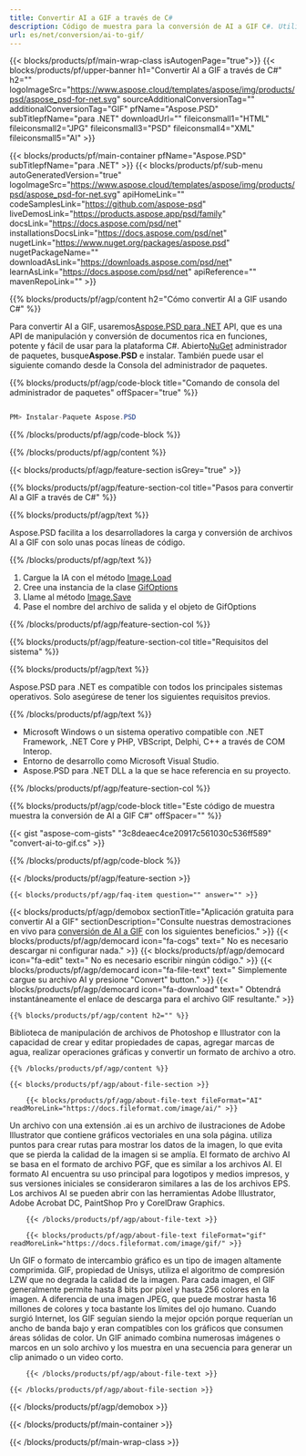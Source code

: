 ```yaml
---
title: Convertir AI a GIF a través de C#
description: Código de muestra para la conversión de AI a GIF C#. Utilice el código de ejemplo de API para la conversión de archivos AI por lotes a GIF dentro de VB.NET, Asp.NET o cualquier aplicación basada en .NET.
url: es/net/conversion/ai-to-gif/
---
```


{{< blocks/products/pf/main-wrap-class isAutogenPage="true">}}
{{< blocks/products/pf/upper-banner h1="Convertir AI a GIF a través de C#" h2="" logoImageSrc="https://www.aspose.cloud/templates/aspose/img/products/psd/aspose_psd-for-net.svg" sourceAdditionalConversionTag="" additionalConversionTag="GIF" pfName="Aspose.PSD" subTitlepfName="para .NET" downloadUrl="" fileiconsmall1="HTML" fileiconsmall2="JPG" fileiconsmall3="PSD" fileiconsmall4="XML" fileiconsmall5="AI" >}}

{{< blocks/products/pf/main-container pfName="Aspose.PSD" subTitlepfName="para .NET" >}}
{{< blocks/products/pf/sub-menu autoGeneratedVersion="true" logoImageSrc="https://www.aspose.cloud/templates/aspose/img/products/psd/aspose_psd-for-net.svg" apiHomeLink="" codeSamplesLink="https://github.com/aspose-psd" liveDemosLink="https://products.aspose.app/psd/family" docsLink="https://docs.aspose.com/psd/net" installationsDocsLink="https://docs.aspose.com/psd/net" nugetLink="https://www.nuget.org/packages/aspose.psd" nugetPackageName="" downloadAsLink="https://downloads.aspose.com/psd/net" learnAsLink="https://docs.aspose.com/psd/net" apiReference="" mavenRepoLink="" >}}

{{% blocks/products/pf/agp/content h2="Cómo convertir AI a GIF usando C#" %}}

Para convertir AI a GIF, usaremos<a href="/psd/{{< lang-code >}}net">Aspose.PSD para .NET</a> API, que es una API de manipulación y conversión de documentos rica en funciones, potente y fácil de usar para la plataforma C#. Abierto<a href="https://www.nuget.org/packages/aspose.psd">NuGet</a> administrador de paquetes, busque<b>Aspose.PSD</b> e instalar. También puede usar el siguiente comando desde la Consola del administrador de paquetes.

{{% blocks/products/pf/agp/code-block title="Comando de consola del administrador de paquetes" offSpacer="true" %}}

```cs

PM> Instalar-Paquete Aspose.PSD

```

{{% /blocks/products/pf/agp/code-block %}}

{{% /blocks/products/pf/agp/content %}}

{{< blocks/products/pf/agp/feature-section isGrey="true" >}}

{{% blocks/products/pf/agp/feature-section-col title="Pasos para convertir AI a GIF a través de C#" %}}

{{% blocks/products/pf/agp/text %}}

 Aspose.PSD facilita a los desarrolladores la carga y conversión de archivos AI a GIF con solo unas pocas líneas de código.

{{% /blocks/products/pf/agp/text %}}

1. Cargue la IA con el método [Image.Load](https://apireference.aspose.com/psd/net/aspose.psd/image/methods/load/index)
1. Cree una instancia de la clase [GifOptions](https://apireference.aspose.com/psd/net/aspose.psd.imageoptions/GifOptions)
1. Llame al método [Image.Save](https://apireference.aspose.com/psd/net/aspose.psd/image/methods/save/index)
1. Pase el nombre del archivo de salida y el objeto de GifOptions

{{% /blocks/products/pf/agp/feature-section-col %}}

{{% blocks/products/pf/agp/feature-section-col title="Requisitos del sistema" %}}

{{% blocks/products/pf/agp/text %}}

 Aspose.PSD para .NET es compatible con todos los principales sistemas operativos. Solo asegúrese de tener los siguientes requisitos previos.

{{% /blocks/products/pf/agp/text %}}

- Microsoft Windows o un sistema operativo compatible con .NET Framework, .NET Core y PHP, VBScript, Delphi, C++ a través de COM Interop.
- Entorno de desarrollo como Microsoft Visual Studio.
- Aspose.PSD para .NET DLL a la que se hace referencia en su proyecto.

{{% /blocks/products/pf/agp/feature-section-col %}}

{{% blocks/products/pf/agp/code-block title="Este código de muestra muestra la conversión de AI a GIF C#" offSpacer="" %}}

{{< gist "aspose-com-gists" "3c8deaec4ce20917c561030c536ff589" "convert-ai-to-gif.cs" >}}

{{% /blocks/products/pf/agp/code-block %}}

{{< /blocks/products/pf/agp/feature-section >}}

    {{< blocks/products/pf/agp/faq-item question="" answer="" >}}
 

<!-- aboutfile Starts -->

{{< blocks/products/pf/agp/demobox sectionTitle="Aplicación gratuita para convertir AI a GIF" sectionDescription="Consulte nuestras demostraciones en vivo para [conversión de AI a GIF](https://products.aspose.app/psd/conversion/ai-to-gif) con los siguientes beneficios." >}}
        {{< blocks/products/pf/agp/democard icon="fa-cogs" text=" No es necesario descargar ni configurar nada." >}}
        {{< blocks/products/pf/agp/democard icon="fa-edit" text=" No es necesario escribir ningún código." >}}
        {{< blocks/products/pf/agp/democard icon="fa-file-text" text=" Simplemente cargue su archivo AI y presione \"Convert\" button." >}}
        {{< blocks/products/pf/agp/democard icon="fa-download" text=" Obtendrá instantáneamente el enlace de descarga para el archivo GIF resultante." >}}

    {{% blocks/products/pf/agp/content h2="" %}}

Biblioteca de manipulación de archivos de Photoshop e Illustrator con la capacidad de crear y editar propiedades de capas, agregar marcas de agua, realizar operaciones gráficas y convertir un formato de archivo a otro.



    {{% /blocks/products/pf/agp/content %}}

    {{< blocks/products/pf/agp/about-file-section >}}

        {{< blocks/products/pf/agp/about-file-text fileFormat="AI" readMoreLink="https://docs.fileformat.com/image/ai/" >}}
Un archivo con una extensión .ai es un archivo de ilustraciones de Adobe Illustrator que contiene gráficos vectoriales en una sola página. utiliza puntos para crear rutas para mostrar los datos de la imagen, lo que evita que se pierda la calidad de la imagen si se amplía. El formato de archivo AI se basa en el formato de archivo PGF, que es similar a los archivos AI. El formato AI encuentra su uso principal para logotipos y medios impresos, y sus versiones iniciales se consideraron similares a las de los archivos EPS. Los archivos AI se pueden abrir con las herramientas Adobe Illustrator, Adobe Acrobat DC, PaintShop Pro y CorelDraw Graphics.

        {{< /blocks/products/pf/agp/about-file-text >}}

        {{< blocks/products/pf/agp/about-file-text fileFormat="gif" readMoreLink="https://docs.fileformat.com/image/gif/" >}}
Un GIF o formato de intercambio gráfico es un tipo de imagen altamente comprimida. GIF, propiedad de Unisys, utiliza el algoritmo de compresión LZW que no degrada la calidad de la imagen. Para cada imagen, el GIF generalmente permite hasta 8 bits por píxel y hasta 256 colores en la imagen. A diferencia de una imagen JPEG, que puede mostrar hasta 16 millones de colores y toca bastante los límites del ojo humano. Cuando surgió Internet, los GIF seguían siendo la mejor opción porque requerían un ancho de banda bajo y eran compatibles con los gráficos que consumen áreas sólidas de color. Un GIF animado combina numerosas imágenes o marcos en un solo archivo y los muestra en una secuencia para generar un clip animado o un video corto.

        {{< /blocks/products/pf/agp/about-file-text >}}

    {{< /blocks/products/pf/agp/about-file-section >}}

{{< /blocks/products/pf/agp/demobox >}}

<!-- aboutfile Ends -->



{{< /blocks/products/pf/main-container >}}
    
{{< /blocks/products/pf/main-wrap-class >}}
